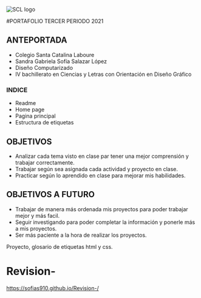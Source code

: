 ![SCL logo](https://user-images.githubusercontent.com/79658708/127585904-5c8a3aff-68f3-4a5c-822f-a17cd40f943b.png)

#PORTAFOLIO TERCER PERIODO 2021



## ANTEPORTADA


* Colegio Santa Catalina Laboure
* Sandra Gabriela Sofía Salazar López
* Diseño Computarizado
* IV bachillerato en Ciencias y Letras con Orientación en Diseño Gráfico




### INDICE

* Readme
* Home page
* Pagina principal
* Estructura de etiquetas






## OBJETIVOS


* Analizar cada tema visto en clase par tener una mejor comprensión y trabajar correctamente.
* Trabajar según sea asignada cada actividad y proyecto en clase.
* Practicar según lo aprendido en clase para mejorar mis habilidades.





## OBJETIVOS A FUTURO


* Trabajar de manera más ordenada mis proyectos para poder trabajar mejor y más facil.
* Seguir investigando para poder completar la información y ponerle más a mis proyectos.
* Ser más paciente a la hora de realizar los proyectos.



Proyecto, glosario de etiquetas html y css.



















# Revision-
https://sofias910.github.io/Revision-/
